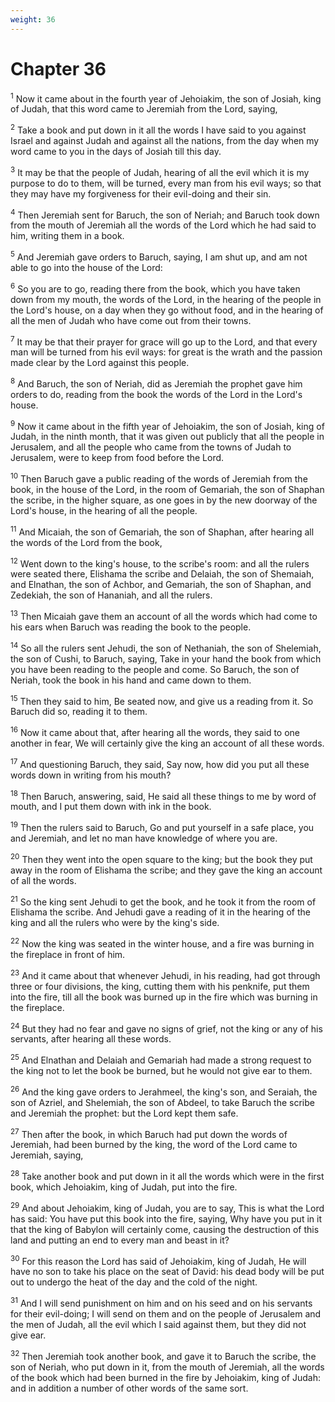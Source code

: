 ```yaml
---
weight: 36
---
```


# Chapter 36

<sup>1</sup> Now it came about in the fourth year of Jehoiakim, the son of Josiah, king of Judah, that this word came to Jeremiah from the Lord, saying, 

<sup>2</sup> Take a book and put down in it all the words I have said to you against Israel and against Judah and against all the nations, from the day when my word came to you in the days of Josiah till this day. 

<sup>3</sup> It may be that the people of Judah, hearing of all the evil which it is my purpose to do to them, will be turned, every man from his evil ways; so that they may have my forgiveness for their evil-doing and their sin. 

<sup>4</sup> Then Jeremiah sent for Baruch, the son of Neriah; and Baruch took down from the mouth of Jeremiah all the words of the Lord which he had said to him, writing them in a book. 

<sup>5</sup> And Jeremiah gave orders to Baruch, saying, I am shut up, and am not able to go into the house of the Lord: 

<sup>6</sup> So you are to go, reading there from the book, which you have taken down from my mouth, the words of the Lord, in the hearing of the people in the Lord's house, on a day when they go without food, and in the hearing of all the men of Judah who have come out from their towns. 

<sup>7</sup> It may be that their prayer for grace will go up to the Lord, and that every man will be turned from his evil ways: for great is the wrath and the passion made clear by the Lord against this people. 

<sup>8</sup> And Baruch, the son of Neriah, did as Jeremiah the prophet gave him orders to do, reading from the book the words of the Lord in the Lord's house. 

<sup>9</sup> Now it came about in the fifth year of Jehoiakim, the son of Josiah, king of Judah, in the ninth month, that it was given out publicly that all the people in Jerusalem, and all the people who came from the towns of Judah to Jerusalem, were to keep from food before the Lord. 

<sup>10</sup> Then Baruch gave a public reading of the words of Jeremiah from the book, in the house of the Lord, in the room of Gemariah, the son of Shaphan the scribe, in the higher square, as one goes in by the new doorway of the Lord's house, in the hearing of all the people. 

<sup>11</sup> And Micaiah, the son of Gemariah, the son of Shaphan, after hearing all the words of the Lord from the book, 

<sup>12</sup> Went down to the king's house, to the scribe's room: and all the rulers were seated there, Elishama the scribe and Delaiah, the son of Shemaiah, and Elnathan, the son of Achbor, and Gemariah, the son of Shaphan, and Zedekiah, the son of Hananiah, and all the rulers. 

<sup>13</sup> Then Micaiah gave them an account of all the words which had come to his ears when Baruch was reading the book to the people. 

<sup>14</sup> So all the rulers sent Jehudi, the son of Nethaniah, the son of Shelemiah, the son of Cushi, to Baruch, saying, Take in your hand the book from which you have been reading to the people and come. So Baruch, the son of Neriah, took the book in his hand and came down to them. 

<sup>15</sup> Then they said to him, Be seated now, and give us a reading from it. So Baruch did so, reading it to them. 

<sup>16</sup> Now it came about that, after hearing all the words, they said to one another in fear, We will certainly give the king an account of all these words. 

<sup>17</sup> And questioning Baruch, they said, Say now, how did you put all these words down in writing from his mouth? 

<sup>18</sup> Then Baruch, answering, said, He said all these things to me by word of mouth, and I put them down with ink in the book. 

<sup>19</sup> Then the rulers said to Baruch, Go and put yourself in a safe place, you and Jeremiah, and let no man have knowledge of where you are. 

<sup>20</sup> Then they went into the open square to the king; but the book they put away in the room of Elishama the scribe; and they gave the king an account of all the words. 

<sup>21</sup> So the king sent Jehudi to get the book, and he took it from the room of Elishama the scribe. And Jehudi gave a reading of it in the hearing of the king and all the rulers who were by the king's side. 

<sup>22</sup> Now the king was seated in the winter house, and a fire was burning in the fireplace in front of him. 

<sup>23</sup> And it came about that whenever Jehudi, in his reading, had got through three or four divisions, the king, cutting them with his penknife, put them into the fire, till all the book was burned up in the fire which was burning in the fireplace. 

<sup>24</sup> But they had no fear and gave no signs of grief, not the king or any of his servants, after hearing all these words. 

<sup>25</sup> And Elnathan and Delaiah and Gemariah had made a strong request to the king not to let the book be burned, but he would not give ear to them. 

<sup>26</sup> And the king gave orders to Jerahmeel, the king's son, and Seraiah, the son of Azriel, and Shelemiah, the son of Abdeel, to take Baruch the scribe and Jeremiah the prophet: but the Lord kept them safe. 

<sup>27</sup> Then after the book, in which Baruch had put down the words of Jeremiah, had been burned by the king, the word of the Lord came to Jeremiah, saying, 

<sup>28</sup> Take another book and put down in it all the words which were in the first book, which Jehoiakim, king of Judah, put into the fire. 

<sup>29</sup> And about Jehoiakim, king of Judah, you are to say, This is what the Lord has said: You have put this book into the fire, saying, Why have you put in it that the king of Babylon will certainly come, causing the destruction of this land and putting an end to every man and beast in it? 

<sup>30</sup> For this reason the Lord has said of Jehoiakim, king of Judah, He will have no son to take his place on the seat of David: his dead body will be put out to undergo the heat of the day and the cold of the night. 

<sup>31</sup> And I will send punishment on him and on his seed and on his servants for their evil-doing; I will send on them and on the people of Jerusalem and the men of Judah, all the evil which I said against them, but they did not give ear. 

<sup>32</sup> Then Jeremiah took another book, and gave it to Baruch the scribe, the son of Neriah, who put down in it, from the mouth of Jeremiah, all the words of the book which had been burned in the fire by Jehoiakim, king of Judah: and in addition a number of other words of the same sort. 


